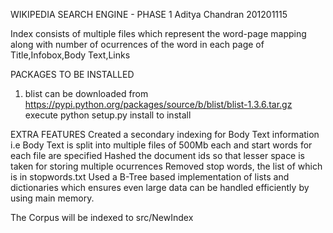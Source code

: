 WIKIPEDIA SEARCH ENGINE - PHASE 1
Aditya Chandran
201201115

Index consists of multiple files which represent the word-page mapping along with number of ocurrences of the word in each page of Title,Infobox,Body Text,Links


PACKAGES TO BE INSTALLED
1. blist 
 can be downloaded from https://pypi.python.org/packages/source/b/blist/blist-1.3.6.tar.gz
execute python setup.py install to install


EXTRA FEATURES
Created a secondary indexing for Body Text information i.e Body Text is split into multiple files of 500Mb each and start words for each file are specified
Hashed the document ids so that lesser space is taken for storing multiple ocurrences
Removed stop words, the list of which is in stopwords.txt
Used a B-Tree based implementation of lists and dictionaries which ensures even large data can be handled efficiently by using main memory.

The Corpus will be indexed to src/NewIndex
